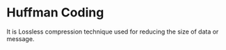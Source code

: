 # Huffman Coding
It is Lossless compression technique used for reducing the size of data or message.
